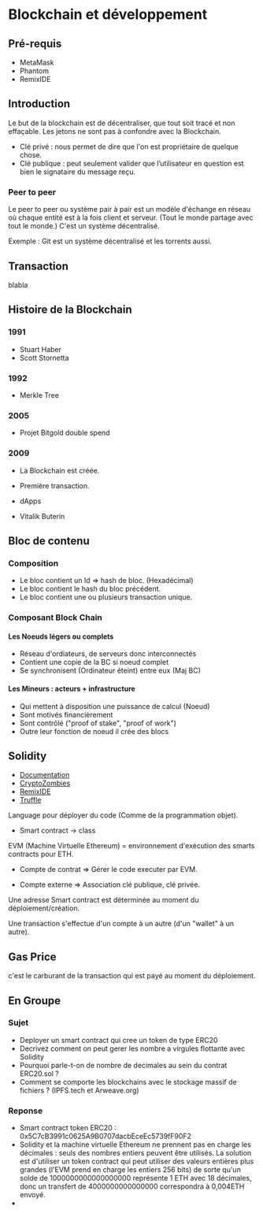 
# Blockchain et développement

## Pré-requis

- MetaMask
- Phantom
- RemixIDE

## Introduction

Le but de la blockchain est de décentraliser, que tout soit tracé et non effaçable.
Les jetons ne sont pas à confondre avec la Blockchain.

- Clé privé : nous permet de dire que l'on est propriétaire de quelque chose.
- Clé publique : peut seulement valider que l’utilisateur en question est bien le signataire du message reçu.

### Peer to peer

Le peer to peer ou système pair à pair est un modèle d'échange en réseau où chaque entité est à la fois client et serveur. (Tout le monde partage avec tout le monde.) C'est un système décentralisé.

Exemple : Git est un système décentralisé et les torrents aussi.

## Transaction

blabla

## Histoire de la Blockchain

### 1991

- Stuart Haber
- Scott Stornetta

### 1992

- Merkle Tree

### 2005

- Projet Bitgold double spend

### 2009

- La Blockchain est créée.
- Première transaction.

- dApps
- Vitalik Buterin

## Bloc de contenu

### Composition

- Le bloc contient un Id => hash de bloc. (Hexadécimal)
- Le bloc contient le hash du bloc précédent.
- Le bloc contient une ou plusieurs transaction unique.

### Composant Block Chain

#### Les Noeuds légers ou complets

- Réseau d'ordiateurs, de serveurs donc interconnectés
- Contient une copie de la BC si noeud complet
- Se synchronisent (Ordinateur éteint) entre eux (Maj BC)

#### Les Mineurs : acteurs + infrastructure

- Qui mettent à disposition une puissance de calcul (Noeud)
- Sont motivés financièrement
- Sont contrôlé ("proof of stake", "proof of work")
- Outre leur fonction de noeud il crée des blocs

## Solidity

- [Documentation](https://docs.soliditylang.org/en/v0.8.17/)
- [CryptoZombies](https://cryptozombies.io/fr/)
- [RemixIDE](https://remix-project.org/)
- [Truffle](https://trufflesuite.com/)

Language pour déployer du code (Comme de la programmation objet).

- Smart contract -> class

EVM (Machine Virtuelle Ethereum) = environnement d'exécution des smarts contracts pour ETH.

- Compte de contrat => Gérer le code executer par EVM.

- Compte externe => Association clé publique, clé privée.

Une adresse Smart contract est déterminée au moment du déploiement/création.

Une transaction s'effectue d'un compte à un autre (d'un "wallet" à un autre).

## Gas Price

c'est le carburant de la transaction qui est payé au moment du déploiement.

## En Groupe

### Sujet

- Deployer un smart contract qui cree un token de type ERC20
- Decrivez comment on peut gerer les nombre a virgules flottante avec Solidity
- Pourquoi parle-t-on de nombre de decimales au sein du contrat ERC20.sol ?
- Comment se comporte les blockchains avec le stockage massif de fichiers ? (IPFS.tech et Arweave.org)

### Reponse

- Smart contract token ERC20 : 0x5C7cB3991c0625A9B0707dacbEceEc5739fF90F2
- Solidity et la machine virtuelle Ethereum ne prennent pas en charge les décimales : seuls des nombres entiers peuvent être utilisés. La solution est d'utiliser un token contract qui peut utiliser des valeurs entières plus grandes (l'EVM prend en charge les entiers 256 bits) de sorte qu'un solde de 1000000000000000000 représente 1 ETH avec 18 décimales, donc un transfert de 4000000000000000 correspondra à 0,004ETH envoyé.
- 
